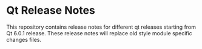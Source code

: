 # Qt Release Notes

This repository contains release notes for different qt releases starting from
Qt 6.0.1 release. These release notes will replace old style module specific
changes files.
